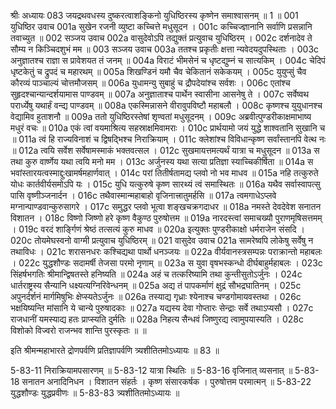 श्रीः
अध्यायः 083
जयद्रथवधस्य दुष्करत्वाशङ्किनो युधिष्ठिरस्य कृष्णेन समाश्वासनम् ॥ 1 ॥
001	युधिष्ठिर उवाच 
001a	सुखेन रजनी व्युष्टा कच्चित्ते मधुसूदन ।
001c	कच्चिज्ज्ञानानि सर्वाणि प्रसन्नानि तवाच्युत ॥
002	सञ्जय उवाच 
002a	वासुदेवोऽपि तद्युक्तं प्रत्युवाच युधिष्ठिरम् ।
002c	दर्शनादेव ते सौम्य न किञ्चिदशुभं मम ॥
003	सञ्जय उवाच 
003a	ततश्च प्रकृतीः क्षत्ता न्यवेदयदुपस्थिताः ।
003c	अनुज्ञातश्च राज्ञा स प्रावेशयत तं जनम् ॥
004a	विराटं भीमसेनं च धृष्टद्युम्नं च सात्यकिम् ।
004c	चेदिपं धृष्टकेतुं च द्रुपदं च महारथम् ॥
005a	शिखण्डिनं यमौ चैव चेकितानं सकेकयम् ।
005c	युयुप्सुं चैव कौरव्यं पाञ्चाल्यं चोत्तमौजसम् ॥
006a	युधामन्यु सुबाहुं च द्रौपदेयांश्च सर्वशः ।
006c	एतांश्च सुहृदश्चान्यान्दर्शयामास पाण्डवम् ॥
007a	अनुज्ञाताश्च पार्थेन स्वासीना आसनेषु ते ।
007c	सर्वेष्वथ परार्ध्येषु यथार्हं वन्द्य पाण्डवम् ॥
008a	एकस्मिन्नासने वीरावुपविष्टौ महाबलौ ।
008c	कृष्णश्च युयुधानश्च वेद्यामिव हुताशनौ ॥
009a	ततो युधिष्ठिरस्तेषां शृण्वतां मधुसूदनम् ।
009c	अब्रवीत्पुण्डरीकाक्षमाभाष्य मधुरं वचः ॥
010a	एकं त्वां वयमाश्रित्य सहस्राक्षमिवामराः ।
010c	प्रार्थयामो जयं युद्धे शाश्वतानि सुखानि च ॥
011a	त्वं हि राज्यविनाशं च द्विषद्भिश्च निराक्रियाम् ।
011c	क्लेशांश्च विविधान्कृष्ण सर्वांस्तानपि वेत्थ नः ॥
012a	त्वयि सर्वेश सर्वेषामस्माकं भक्तवत्सल ।
012c	सुखमायत्तमत्यर्थं यात्रा च मधुसूदन ॥
013a	स तथा कुरु वार्ष्णेय यथा त्वयि मनो मम ।
013c	अर्जुनस्य यथा सत्या प्रतिज्ञा स्याच्चिकीर्षिता ॥
014a	स भवांस्तारयत्वस्माद्दुःखामर्षमहार्णवात् ।
014c	परां तितीर्षतामद्य प्लवो नो भव माधव ॥
015a	नहि तत्कुरुते योधः कार्तवीर्यसमोऽपि यः ।
015c	युधि यत्कुरुषे कृष्ण सारथ्यं त्वं समास्थितः ॥
016a	यथैव सर्वास्वापत्सु पासि वृष्णीञ्जनार्दन ।
016c	तथैवास्मान्महाबाहो वृजिनात्त्रातुमर्हसि ॥
017a	त्वमगाधेऽप्लवे मग्नान्पाण्डवान्कुरुसागरे ।
017c	समुद्धर प्लवो भूत्वा शङ्खचक्रगदाधर ॥
018a	नमस्ते देवदेवेश सनातन विशातन ।
018c	विष्णो जिष्णो हरे कृष्ण वैकुण्ठ पुरुषोत्तम ॥
019a	नारदस्त्वां समाचख्यौ पुराणमृषिसत्तमम् ।
019c	वरदं शार्ङ्गिणं श्रेष्ठं तत्सत्यं कुरु माधव ॥
020a	इत्युक्तः पुण्डरीकाक्षो धर्मराजेन संसदि ।
020c	तोयमेघस्वनो वाग्मी प्रत्युवाच युधिष्ठिरम् ॥
021	वासुदेव उवाच 
021a	सामरेष्वपि लोकेषु सर्वेषु न तथाविधः ।
021c	शरासनधरः कश्चिद्यथा पार्थो धनञ्जयः ॥
022a	वीर्यवानस्त्रसम्पन्नः पराक्रान्तो महाबलः ।
022c	युद्धशौण्डः सदामर्षी तेजसा परमो नृणाम् ॥
023a	स युवा वृषभस्कन्धो दीर्घबाहुर्महाबलः ।
023c	सिंहर्षभगतिः श्रीमान्द्विषतस्ते हनिष्यति ॥
024a	अहं च तत्करिष्यामि तथा कुन्तीसुतोऽर्जुनः ।
024c	धार्तराष्ट्रस्य सैन्यानि धक्ष्यत्यग्निरिवेन्धनम् ॥
025a	अद्य तं पापकर्माणं क्षुद्रं सौभद्रघातिनम् ।
025c	अपुनर्दर्शनं मार्गमिषुभिः क्षेप्स्यतेऽर्जुनः ॥
026a	तस्याद्य गृध्राः श्येनाश्च चण्डगोमायवस्तथा ।
026c	भक्षयिष्यन्ति मांसानि ये चान्ये पुरुषादकाः ॥
027a	यद्यस्य देवा गोप्तारः सेन्द्राः सर्वे तथाऽप्यसौ ।
027c	राजधानीं यमस्याद्य हतः प्राप्स्यति दुर्मतिः ॥
028a	निहत्य सैन्धवं जिष्णुरद्य त्वामुपयास्यति ।
028c	विशोको विज्वरो राजन्भव शान्ति पुरस्कृतः ॥ ॥

इति श्रीमन्महाभारते द्रोणपर्वणि प्रतिज्ञापर्वणि त्र्यशीतितमोऽध्यायः ॥ 83 ॥

5-83-11 निराक्रियामपसारणम् ॥ 5-83-12 यात्रा स्थितिः ॥ 5-83-16 वृजिनात् व्यसनात् ॥ 5-83-18 सनातन अनादिनिधन । विशातन संहर्तः । कृष्ण संसारकर्षक । पुरुषोत्तम परमात्मन् ॥ 5-83-22 युद्धशौण्डः युद्धप्रवीणः ॥ 5-83-83 त्र्यशीतितमोऽध्यायः ॥	

